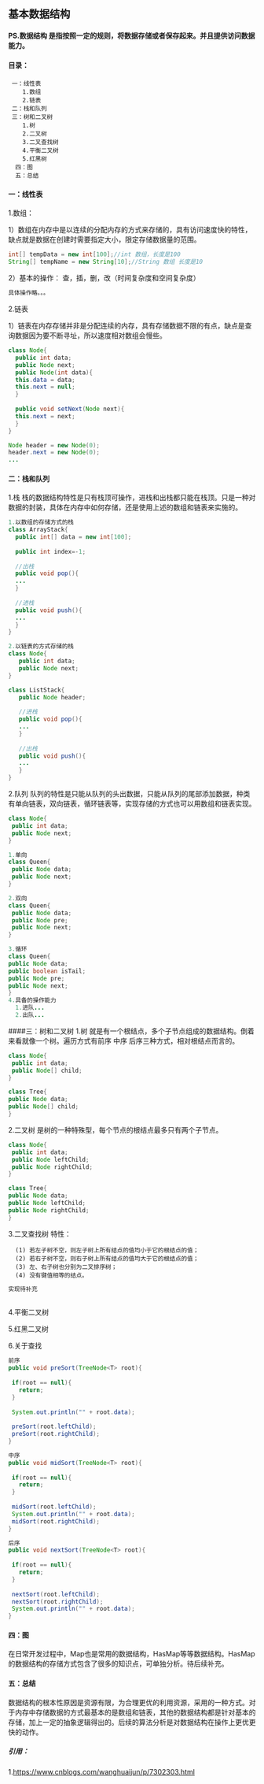 ## 基本数据结构
 
#### PS.数据结构 是指按照一定的规则，将数据存储或者保存起来。并且提供访问数据能力。

#### 目录：
     一：线性表
        1.数组
        2.链表
     二：栈和队列
     三：树和二叉树
        1.树
        2.二叉树
        3.二叉查找树
        4.平衡二叉树
        5.红黑树
      四：图
      五：总结
      
      
#### 一：线性表
   1.数组：
   
   1）数组在内存中是以连续的分配内存的方式来存储的，具有访问速度快的特性，缺点就是数据在创建时需要指定大小，限定存储数据量的范围。

   ``` java
   int[] tempData = new int[100];//int 数组，长度是100
   String[] tempName = new String[10];//String 数组 长度是10
   ```
   2）基本的操作：
   查，插，删，改（时间复杂度和空间复杂度）
   
   ```java
   具体操作略。。。
   ```
   
   2.链表
   
   1）链表在内存存储并非是分配连续的内存，具有存储数据不限的有点，缺点是查询数据因为要不断寻址，所以速度相对数组会慢些。
   
   ``` java
   class Node{
     public int data;
     public Node next;
     public Node(int data){
     this.data = data;
     this.next = null;
     }
     
     public void setNext(Node next){
     this.next = next;
     }
   }
   
   Node header = new Node(0);
   header.next = new Node(0); 
   ...
   ```
   
#### 二：栈和队列        
  1.栈
  栈的数据结构特性是只有栈顶可操作，进栈和出栈都只能在栈顶。只是一种对数据的封装，具体在内存中如何存储，还是使用上述的数组和链表来实施的。
  
  ```java
  1.以数组的存储方式的栈
  class ArrayStack{
    public int[] data = new int[100];
    
    public int index=-1;
    
    //出栈
    public void pop(){
    ...
    }
    
    //进栈
    public void push(){
    ...
    }
  }
  
  2.以链表的方式存储的栈
  class Node{
     public int data;
     public Node next;
  }
  
  class ListStack{
     public Node header;
     
     //进栈
     public void pop(){
     ...
     }
     
     //出栈
     public void push(){
     ...
     }
  }
  ``` 
  
  2.队列 队列的特性是只能从队列的头出数据，只能从队列的尾部添加数据，种类有单向链表，双向链表，循环链表等，实现存储的方式也可以用数组和链表实现。
  
  ```java
  class Node{
   public int data;
   public Node next;
  }
  
  1.单向
  class Queen{
   public Node data;
   public Node next;
  }
  
  2.双向
  class Queen{
   public Node data;
   public Node pre;
   public Node next;
  }
  
  3.循环
  class Queen{
  public Node data;
  public boolean isTail;
  public Node pre;
  public Node next;
  }
  4.具备的操作能力
    1.进队...
    2.出队...
  ```
  
####三：树和二叉树
   1.树 就是有一个根结点，多个子节点组成的数据结构。倒着来看就像一个树。遍历方式有前序 中序 后序三种方式，相对根结点而言的。
   
   ```java
   class Node{
    public int data;
    public Node[] child;
   }
   
   class Tree{
   public Node data;
   public Node[] child;
   }
   ```
  2.二叉树 是树的一种特殊型，每个节点的根结点最多只有两个子节点。
  
   ```java
   class Node{
    public int data;
    public Node leftChild;
    public Node rightChild;
   }
   
   class Tree{
   public Node data;
   public Node leftChild;
   public Node rightChild;
   }
   ```
   3.二叉查找树 特性：
     
      (1) 若左子树不空，则左子树上所有结点的值均小于它的根结点的值；
      (2) 若右子树不空，则右子树上所有结点的值均大于它的根结点的值；
      (3) 左、右子树也分别为二叉排序树；
      (4) 没有键值相等的结点。 

   ```java
   实现待补充
      
   ```
      
  4.平衡二叉树
  
  5.红黑二叉树
  
  6.关于查找
  
  ```java
  前序
  public void preSort(TreeNode<T> root){
   
   if(root == null){
     return;
   }
   
   System.out.println("" + root.data);
   
   preSort(root.leftChild);
   preSort(root.rightChild);
  }
  
  中序
  public void midSort(TreeNode<T> root){
     
   if(root == null){
     return;
   }
   
   midSort(root.leftChild);
   System.out.println("" + root.data);
   midSort(root.rightChild);
  }
  
  后序
  public void nextSort(TreeNode<T> root){
     
   if(root == null){
     return;
   }
   
   nextSort(root.leftChild);
   nextSort(root.rightChild);
   System.out.println("" + root.data);
  }
  ```
#### 四：图
  在日常开发过程中，Map也是常用的数据结构，HasMap等等数据结构。HasMap的数据结构的存储方式包含了很多的知识点，可单独分析。待后续补充。
  
#### 五：总结
   数据结构的根本性原因是资源有限，为合理更优的利用资源，采用的一种方式。对于内存中存储数据的方式最基本的是数组和链表，其他的数据结构都是针对基本的存储，加上一定的抽象逻辑得出的。后续的算法分析是对数据结构在操作上更优更快的动作。
   
##### 引用：

1.https://www.cnblogs.com/wanghuaijun/p/7302303.html   